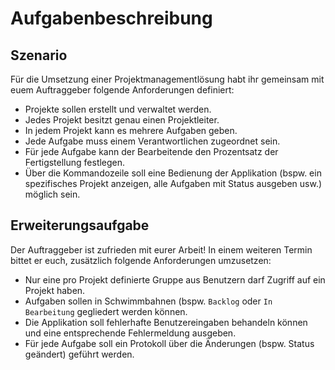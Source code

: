 # Aufgabenbeschreibung
## Szenario
Für die Umsetzung einer Projektmanagementlösung habt ihr gemeinsam mit euem Auftraggeber folgende Anforderungen definiert:

- Projekte sollen erstellt und verwaltet werden.
- Jedes Projekt besitzt genau einen Projektleiter.
- In jedem Projekt kann es mehrere Aufgaben geben.
- Jede Aufgabe muss einem Verantwortlichen zugeordnet sein.
- Für jede Aufgabe kann der Bearbeitende den Prozentsatz der Fertigstellung festlegen.
- Über die Kommandozeile soll eine Bedienung der Applikation (bspw. ein spezifisches Projekt anzeigen, alle Aufgaben mit Status ausgeben usw.) möglich sein.

## Erweiterungsaufgabe
Der Auftraggeber ist zufrieden mit eurer Arbeit!
In einem weiteren Termin bittet er euch, zusätzlich folgende Anforderungen umzusetzen:

- Nur eine pro Projekt definierte Gruppe aus Benutzern darf Zugriff auf ein Projekt haben.
- Aufgaben sollen in Schwimmbahnen (bspw. `Backlog` oder `In Bearbeitung` gegliedert werden können.
- Die Applikation soll fehlerhafte Benutzereingaben behandeln können und eine entsprechende Fehlermeldung ausgeben.
- Für jede Aufgabe soll ein Protokoll über die Änderungen (bspw. Status geändert) geführt werden.
